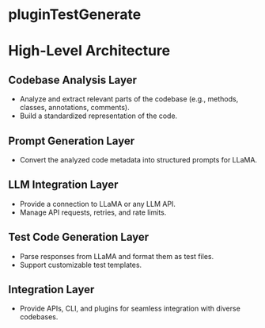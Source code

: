 # pluginTestGenerate

# High-Level Architecture

## Codebase Analysis Layer
- Analyze and extract relevant parts of the codebase (e.g., methods, classes, annotations, comments).
- Build a standardized representation of the code.

## Prompt Generation Layer
- Convert the analyzed code metadata into structured prompts for LLaMA.

## LLM Integration Layer
- Provide a connection to LLaMA or any LLM API.
- Manage API requests, retries, and rate limits.

## Test Code Generation Layer
- Parse responses from LLaMA and format them as test files.
- Support customizable test templates.

## Integration Layer
- Provide APIs, CLI, and plugins for seamless integration with diverse codebases.

